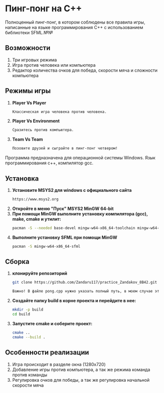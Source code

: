 # Пинг-понг на C++

Полноценный пинг-понг, в котором соблюдены все правила игры, написанные на языке программирования C++ с использованием библиотеки SFML.№№

## Возможности
1. Три игровых режима
2. Игра против человека или компьютера
3. Редактор количества очков для победа, скорости мяча и сложности компьютера

## Режимы игры
1. **Player Vs Player**
   ```bash
   Классическая игра человека против человека.
2. **Player Vs Environment**
   ```bash
   Сразитесь против компьютера.
3. **Team Vs Team**
   ```bash
   Позовите друзей и сыграйте в пинг-понг четвером!


Программа предназначена для операционной системы Windows.
Язык программирования c++, компилятор gcc.

## Установка

1. **Установите MSYS2 для windows с официального сайта**
   ```bash
   https://www.msys2.org
2. **Откройте в меню "Пуск" MSYS2 MinGW 64-bit**
3. **При помощи MinGW выполните установку компилятора (gcc), make, cmake и утилит:**
   ```bash
   pacman -S --needed base-devel mingw-w64-x86_64-toolchain mingw-w64-x86_64-cmake
4. **Выполните установку SFML при помощи MinGW**
   ```bash
   pacman -S mingw-w64-x86_64-sfml

## Сборка

1. **клонируйте репозиторий**
   ```bash
   git clone https://github.com/Zandaru117/practice_Zandakov_8B42.git
   
   Важно! В файле pong.cpp нужно указать полный путь, в моем случае это "C:/C++/practice/practice_course_first/practice_Zandakov_8B42/assets/sounds/background.wav".
2. **Создайте папку build в корне проекта и перейдите в нее:**
   ```bash
   mkdir -p build
   cd build
3. **Запустите cmake и соберите проект:**
   ```bash
   cmake ..
   cmake --build .

## Особенности реализации

1. Игра происходит в разделе окна (1280x720)
2. Добавление игры против компьютера, а так же режима команда против команды
3. Регулировка очков для победы, а так же регулировка начальной скорости мяча